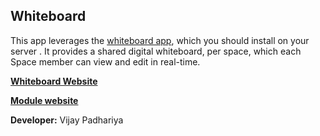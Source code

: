 ## Whiteboard

This app leverages the [whiteboard app](https://github.com/lovasoa/whitebophir), which you should install on your server . It provides a shared digital whiteboard, per space, which each Space member can view and edit in real-time.


[__Whiteboard Website__](https://wbo.ophir.dev/)

[__Module website__](https://github.com/olantrust/humhub-whiteboard)

__Developer:__ Vijay Padhariya
